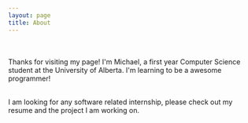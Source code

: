 ```yaml
---
layout: page
title: About
---
```

<br><br>
Thanks for visiting my page! I'm Michael, a first year Computer Science student at the University of Alberta. I'm learning to be a awesome programmer!

<br>
I am looking for any software related internship, please check out my resume and the project I am working on.
